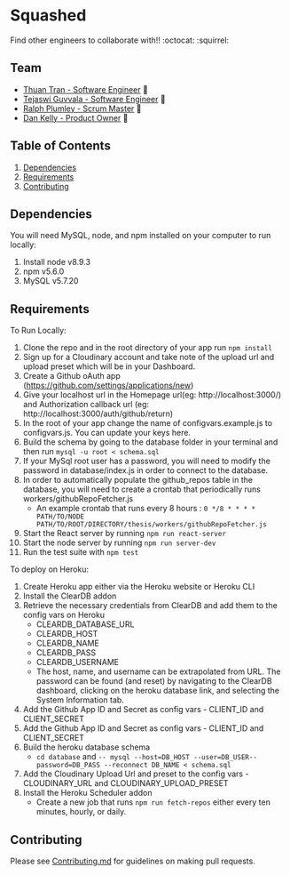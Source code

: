 # Squashed

Find other engineers to collaborate with!! :octocat: :squirrel:

## Team

* [Thuan Tran - Software Engineer](https://github.com/toowan) :star2: 
* [Tejaswi Guvvala - Software Engineer](https://github.com/tguvvala) :star2: 
* [Ralph Plumley - Scrum Master](https://github.com/ralphplumley) :star2: 
* [Dan Kelly - Product Owner](https://github.com/DanielJKelly) :star2: 

## Table of Contents

1. [Dependencies](#dependencies)
1. [Requirements](#requirements)
1. [Contributing](#contributing)


## Dependencies
You will need MySQL, node, and npm installed on your computer to run locally:

1. Install node v8.9.3
2. npm v5.6.0
3. MySQL v5.7.20

## Requirements
To Run Locally: 

1. Clone the repo and in the root directory of your app run ```npm install```
2. Sign up for a Cloudinary account and take note of the upload url and upload preset which will be in your Dashboard.
3. Create a Github oAuth app (https://github.com/settings/applications/new)
4. Give your localhost url in the Homepage url(eg: http://localhost:3000/) and Authorization callback url (eg: http://localhost:3000/auth/github/return)
4. In the root of your app change the name of configvars.example.js to configvars.js. You can update your keys here.
5. Build the schema by going to the database folder in your terminal and then run ```mysql -u root < schema.sql``` 
6. If your MySql root user has a password, you will need to modify the password in database/index.js in order to connect to   the database.
7. In order to automatically populate the github_repos table in the database, you will need to create a crontab that periodically runs   workers/githubRepoFetcher.js 
    * An example crontab that runs every 8 hours : ```0 */8 * * * * PATH/TO/NODE PATH/TO/ROOT/DIRECTORY/thesis/workers/githubRepoFetcher.js```
8. Start the React server by running ```npm run react-server```
9. Start the node server by running ```npm run server-dev```
10. Run the test suite with ```npm test```

To deploy on Heroku: 
1. Create Heroku app either via the Heroku website or Heroku CLI 
2. Install the ClearDB addon
3. Retrieve the necessary credentials from ClearDB and add them to the config vars on Heroku 
    * CLEARDB_DATABASE_URL
    * CLEARDB_HOST
    * CLEARDB_NAME
    * CLEARDB_PASS
    * CLEARDB_USERNAME
    * The host, name, and username can be extrapolated from URL. The password can be found (and reset) by navigating to the ClearDB   dashboard, clicking on the heroku database link, and selecting the System Information tab. 
4. Add the Github App ID and Secret as config vars - CLIENT_ID and CLIENT_SECRET 
5. Add the Github App ID and Secret as config vars - CLIENT_ID and CLIENT_SECRET  
6. Build the heroku database schema  
    * ```cd database``` and ```-- mysql --host=DB_HOST --user=DB_USER--password=DB_PASS --reconnect DB_NAME < schema.sql```
7. Add the Cloudinary Upload Url and preset to the config vars - CLOUDINARY_URL and CLOUDINARY_UPLOAD_PRESET 
8. Install the Heroku Scheduler addon
    * Create a new job that runs ```npm run fetch-repos``` either every ten minutes, hourly, or daily.

## Contributing 
Please see [Contributing.md](#https://github.com/TeamCodeOp/Squashed/blob/master/CONTRIBUTING.md) for guidelines on making pull requests.
